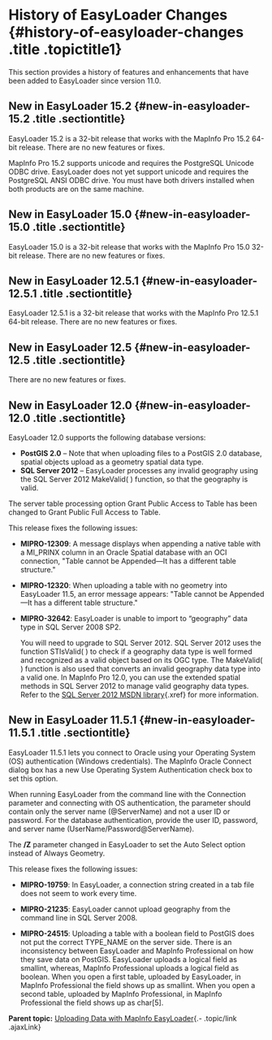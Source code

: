 History of EasyLoader Changes {#history-of-easyloader-changes .title .topictitle1}
=============================

<div class="body conbody">

This section provides a history of features and enhancements that have
been added to EasyLoader since version 11.0.

<div id="history__history1520" class="section">

New in EasyLoader 15.2 {#new-in-easyloader-15.2 .title .sectiontitle}
----------------------

EasyLoader 15.2 is a 32-bit release that works with the MapInfo Pro 15.2
64-bit release. There are no new features or fixes.

MapInfo Pro 15.2 supports unicode and requires the PostgreSQL Unicode
ODBC drive. EasyLoader does not yet support unicode and requires the
PostgreSQL ANSI ODBC drive. You must have both drivers installed when
both products are on the same machine.

</div>

<div id="history__history1500" class="section">

New in EasyLoader 15.0 {#new-in-easyloader-15.0 .title .sectiontitle}
----------------------

EasyLoader 15.0 is a 32-bit release that works with the MapInfo Pro 15.0
32-bit release. There are no new features or fixes.

</div>

<div id="history__history1251" class="section">

New in EasyLoader 12.5.1 {#new-in-easyloader-12.5.1 .title .sectiontitle}
------------------------

EasyLoader 12.5.1 is a 32-bit release that works with the MapInfo Pro
12.5.1 64-bit release. There are no new features or fixes.

</div>

<div id="history__history1250" class="section">

New in EasyLoader 12.5 {#new-in-easyloader-12.5 .title .sectiontitle}
----------------------

There are no new features or fixes.

</div>

<div id="history__history1200" class="section">

New in EasyLoader 12.0 {#new-in-easyloader-12.0 .title .sectiontitle}
----------------------

EasyLoader 12.0 supports the following database versions:

-   **PostGIS 2.0** – Note that when uploading files to a PostGIS 2.0
    database, spatial objects upload as a geometry spatial data type.
-   **SQL Server 2012** – EasyLoader processes any invalid geography
    using the SQL Server 2012 MakeValid( ) function, so that the
    geography is valid.

The server table processing option <span class="ph uicontrol">Grant
Public Access to Table</span> has been changed to <span
class="ph uicontrol">Grant Public Full Access to Table</span>.

This release fixes the following issues:

-   **MIPRO-12309**: A message displays when appending a native table
    with a MI\_PRINX column in an Oracle Spatial database with an OCI
    connection, "Table cannot be Appended—It has a different table
    structure."
-   **MIPRO-12320**: When uploading a table with no geometry into
    EasyLoader 11.5, an error message appears: "Table cannot be
    Appended—It has a different table structure."
-   **MIPRO-32642**: EasyLoader is unable to import to “geography” data
    type in SQL Server 2008 SP2.

    You will need to upgrade to SQL Server 2012. SQL Server 2012 uses
    the function STIsValid( ) to check if a geography data type is well
    formed and recognized as a valid object based on its OGC type. The
    MakeValid( ) function is also used that converts an invalid
    geography data type into a valid one. In MapInfo Pro 12.0, you can
    use the extended spatial methods in SQL Server 2012 to manage valid
    geography data types. Refer to the [SQL Server 2012 MSDN
    library](http://msdn.microsoft.com/en-us/library/ff929337.aspx){.xref}
    for more information.

</div>

<div id="history__history1151" class="section">

New in EasyLoader 11.5.1 {#new-in-easyloader-11.5.1 .title .sectiontitle}
------------------------

EasyLoader 11.5.1 lets you connect to Oracle using your Operating System
(OS) authentication (Windows credentials). The <span
class="keyword wintitle">MapInfo Oracle Connect</span> dialog box has a
new <span class="ph uicontrol">Use Operating System
Authentication</span> check box to set this option.

When running EasyLoader from the command line with the <span
class="keyword option">Connection</span> parameter and connecting with
OS authentication, the parameter should contain only the server name
(@ServerName) and not a user ID or password. For the database
authentication, provide the user ID, password, and server name
(UserName/Password@ServerName).

The **/Z** parameter changed in EasyLoader to set the <span
class="ph uicontrol">Auto Select</span> option instead of <span
class="ph uicontrol">Always Geometry</span>.

This release fixes the following issues:

-   **MIPRO-19759**: In EasyLoader, a connection string created in a tab
    file does not seem to work every time.

-   **MIPRO-21235**: EasyLoader cannot upload geography from the command
    line in SQL Server 2008.

-   **MIPRO-24515**: Uploading a table with a boolean field to PostGIS
    does not put the correct TYPE\_NAME on the server side. There is an
    inconsistency between EasyLoader and MapInfo Professional on how
    they save data on PostGIS. EasyLoader uploads a logical field as
    smallint, whereas, MapInfo Professional uploads a logical field
    as boolean. When you open a first table, uploaded by EasyLoader, in
    MapInfo Professional the field shows up as smallint. When you open a
    second table, uploaded by MapInfo Professional, in MapInfo
    Professional the field shows up as char\[5\].

</div>

</div>

<div class="related-links" functx="http://www.functx.com">

<div class="related-links-title">

</div>

<div class="familylinks">

<div class="parentlink">

**Parent topic:** [Uploading Data with MapInfo
EasyLoader](contents/../contents/chapterintro.html){.- .topic/link
.ajaxLink}

</div>

</div>

</div>
